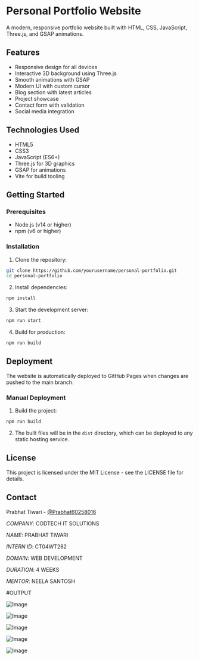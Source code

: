 # Personal Portfolio Website

A modern, responsive portfolio website built with HTML, CSS, JavaScript, Three.js, and GSAP animations.

## Features

- Responsive design for all devices
- Interactive 3D background using Three.js
- Smooth animations with GSAP
- Modern UI with custom cursor
- Blog section with latest articles
- Project showcase
- Contact form with validation
- Social media integration

## Technologies Used

- HTML5
- CSS3
- JavaScript (ES6+)
- Three.js for 3D graphics
- GSAP for animations
- Vite for build tooling

## Getting Started

### Prerequisites

- Node.js (v14 or higher)
- npm (v6 or higher)

### Installation

1. Clone the repository:
```bash
git clone https://github.com/yourusername/personal-portfolio.git
cd personal-portfolio
```

2. Install dependencies:
```bash
npm install
```

3. Start the development server:
```bash
npm run start
```

4. Build for production:
```bash
npm run build
```

## Deployment

The website is automatically deployed to GitHub Pages when changes are pushed to the main branch.

### Manual Deployment

1. Build the project:
```bash
npm run build
```

2. The built files will be in the `dist` directory, which can be deployed to any static hosting service.

## License

This project is licensed under the MIT License - see the LICENSE file for details.

## Contact

Prabhat Tiwari - [@Prabhat60258016](https://twitter.com/Prabhat60258016) 

*COMPANY*: CODTECH IT SOLUTIONS

*NAME*: PRABHAT TIWARI

*INTERN ID*: CT04WT262

*DOMAIN*: WEB DEVELOPMENT

*DURATION*: 4 WEEKS

*MENTOR*: NEELA SANTOSH

#OUTPUT

![Image](https://github.com/user-attachments/assets/7c9aa24a-6b4b-4a1a-9721-8aa700816e09)

![Image](https://github.com/user-attachments/assets/fb50af08-7fdd-46c8-8857-f89719b0c483)

![Image](https://github.com/user-attachments/assets/b5f88df7-23c0-4a36-a08c-4804a6b8f47c)

![Image](https://github.com/user-attachments/assets/cd620cb6-4592-4999-b6e1-b3c38fce5ad5)

![Image](https://github.com/user-attachments/assets/90820df1-8c23-405f-aea5-c01f13b161ec)
